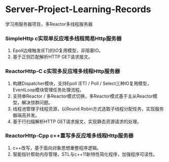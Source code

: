# Server-Project-Learning-Records
学习用服务器项目，多Reactor多线程服务器

### SimpleHttp       c实现单反应堆多线程简易Http服务器
1. Epoll边缘触发(ET)的IO复用模型，非阻塞IO。
2. 基于正则匹配解析HTTP GET请求报文。

### ReactorHttp-C    c实现多反应堆多线程Http服务器
1. 构建Dispatcher模块，支持Epoll (ET) / Poll / Select三种IO复用模型，EventLoop模块管理任务处理流程。
2. 支持单Reactor / 多Reactor模式切换，多Reactor模式基于主从Reactor模型，解决惊群问题。
3. 线程池管理子线程资源，以Round Robin方式选取子线程分配任务，实现服务器端高并发。
4. 基于行扫描解析HTTP GET请求报文，实现静态资源请求的处理。

### ReactorHttp-Cpp  c++重写多反应堆多线程Http服务器
1. c++改写，基于面向对象思想重整程序逻辑。
2. 智能指针帮助内存管理，STL与c++11新特性简化程序，加强程序可读性。
